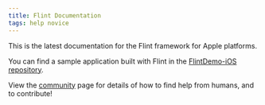 ```yaml
---
title: Flint Documentation
tags: help novice
---
```


This is the latest documentation for the Flint framework for Apple platforms.

You can find a sample application built with Flint in the [FlintDemo-iOS repository](https://github.com/MontanaFlossCo/FlintDemo-iOS).

View the [community](guides/community) page for details of how to find help from humans, and to contribute!

